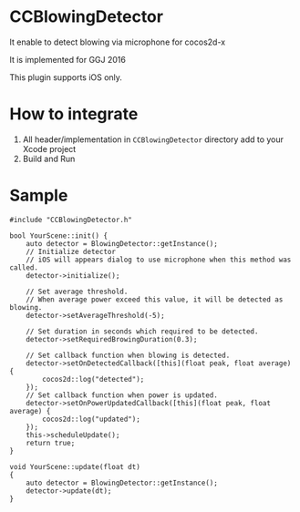 # CCBlowingDetector

It enable to detect blowing via microphone for cocos2d-x

It is implemented for GGJ 2016

This plugin supports iOS only.

# How to integrate

1. All header/implementation in `CCBlowingDetector` directory add to your Xcode project
2. Build and Run

# Sample

```
#include "CCBlowingDetector.h"

bool YourScene::init() {
    auto detector = BlowingDetector::getInstance();
    // Initialize detector
    // iOS will appears dialog to use microphone when this method was called.
    detector->initialize();

    // Set average threshold.
    // When average power exceed this value, it will be detected as blowing.
    detector->setAverageThreshold(-5);

    // Set duration in seconds which required to be detected.
    detector->setRequiredBrowingDuration(0.3);

    // Set callback function when blowing is detected.
    detector->setOnDetectedCallback([this](float peak, float average) {
        cocos2d::log("detected");
    });
    // Set callback function when power is updated.
    detector->setOnPowerUpdatedCallback([this](float peak, float average) {
        cocos2d::log("updated");
    });
    this->scheduleUpdate();
    return true;
}

void YourScene::update(float dt)
{
    auto detector = BlowingDetector::getInstance();
    detector->update(dt);
}

```

